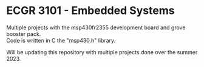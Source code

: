 # ECGR 3101 - Embedded Systems

Multiple projects with the msp430fr2355 development board and grove booster pack.  
Code is written in C the "msp430.h" library.

Will be updating this repository with multiple projects done over the summer 2023.
